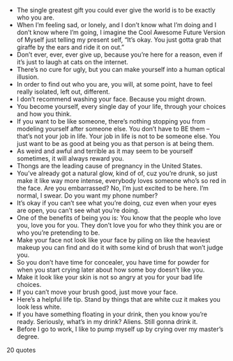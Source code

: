  - The single greatest gift you could ever give the world is to be exactly who you are.
 - When I’m feeling sad, or lonely, and I don’t know what I’m doing and I don’t know where I’m going, I imagine the Cool Awesome Future Version of Myself just telling my present self, “It’s okay. You just gotta grab that giraffe by the ears and ride it on out.”
 - Don’t ever, ever, ever give up, because you’re here for a reason, even if it’s just to laugh at cats on the internet.
 - There’s no cure for ugly, but you can make yourself into a human optical illusion.
 - In order to find out who you are, you will, at some point, have to feel really isolated, left out, different.
 - I don’t recommend washing your face. Because you might drown.
 - You become yourself, every single day of your life, through your choices and how you think.
 - If you want to be like someone, there’s nothing stopping you from modeling yourself after someone else. You don’t have to BE them – that’s not your job in life. Your job in life is not to be someone else. You just want to be as good at being you as that person is at being them.
 - As weird and awful and terrible as it may seem to be yourself sometimes, it will always reward you.
 - Thongs are the leading cause of pregnancy in the United States.
 - You’ve already got a natural glow, kind of of, cuz you’re drunk, so just make it like way more intense, everybody loves someone who’s so red in the face. Are you embarrassed? No, I’m just excited to be here. I’m normal, I swear. Do you want my phone number?
 - It’s okay if you can’t see what you’re doing, cuz even when your eyes are open, you can’t see what you’re doing.
 - One of the benefits of being you is: You know that the people who love you, love you for you. They don’t love you for who they think you are or who you’re pretending to be.
 - Make your face not look like your face by piling on like the heaviest makeup you can find and do it with some kind of brush that won’t judge you.
 - So you don’t have time for concealer, you have time for powder for when you start crying later about how some boy doesn’t like you.
 - Make it look like your skin is not so angry at you for your bad life choices.
 - If you can’t move your brush good, just move your face.
 - Here’s a helpful life tip. Stand by things that are white cuz it makes you look less white.
 - If you have something floating in your drink, then you know you’re ready. Seriously, what’s in my drink? Aliens. Still gonna drink it.
 - Before I go to work, I like to pump myself up by crying over my master’s degree.

20 quotes